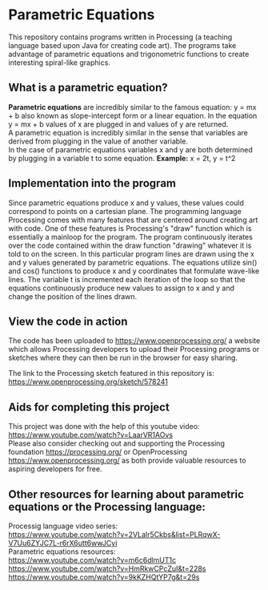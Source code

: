 Parametric Equations
===
This repository contains programs written in Processing (a teaching language based upon Java for creating code art). The programs take advantage of parametric equations and trigonometric functions to create interesting spiral-like graphics.

What is a parametric equation?
---
**Parametric equations** are incredibly similar to the famous equation: y = mx + b also known as slope-intercept form or a linear equation.   In the equation y = mx + b values of x are plugged in and values of y are returned.  
A parametric equation is incredibly similar in the sense that variables are derived from plugging in the value of another variable.  
In the case of parametric equations variables x and y are both determined by plugging in a variable t to some equation.
**Example:** x = 2t, y = t^2

Implementation into the program
---
Since parametric equations produce x and y values, these values could correspond to points on a cartesian plane. The programming language Processing comes with many features that are centered around creating art with code. One of these features is Processing's "draw" function which is essentially a mainloop for the program. The program continuously iterates over the code contained within the draw function "drawing" whatever it is told to on the screen. In this particular program lines are drawn using the x and y values generated by parametric equations. The equations utilize sin() and cos() functions to produce x and y coordinates that formulate wave-like lines. The variable t is incremented each iteration of the loop so that the equations continuously produce new values to assign to x and y and change the position of the lines drawn.

View the code in action
---
The code has been uploaded to https://www.openprocessing.org/ a website which allows Processing developers to upload their Processing programs or sketches where they can then be run in the browser for easy sharing.

The link to the Processing sketch featured in this repository is:  
https://www.openprocessing.org/sketch/578241

Aids for completing this project
---
This project was done with the help of this youtube video: https://www.youtube.com/watch?v=LaarVR1AOvs  
Please also consider checking out and supporting the Processing foundation https://processing.org/ or OpenProcessing https://www.openprocessing.org/ as both provide valuable resources to aspiring developers for free.  

Other resources for learning about parametric equations or the Processing language:
---
Processig language video series:  
https://www.youtube.com/watch?v=2VLaIr5Ckbs&list=PLRqwX-V7Uu6ZYJC7L-r6rX6utt6wwJCyi  
Parametric equations resources:  
https://www.youtube.com/watch?v=m6c6dlmUT1c  
https://www.youtube.com/watch?v=HmRkwCPcZuI&t=228s  
https://www.youtube.com/watch?v=9kKZHQtYP7g&t=29s
